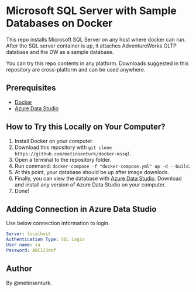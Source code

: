 # Microsoft SQL Server with Sample Databases on Docker

This repo installs Microsoft SQL Server on any host where docker can run. After the SQL server container is up, it attaches AdventureWorks OLTP database and the DW as a sample database.

You can try this repo contents in any platform. Downloads suggested in this repository are cross-platform and can be used anywhere.

## Prerequisites

- [Docker](https://www.docker.com/)
- [Azure Data Studio](https://docs.microsoft.com/en-us/sql/azure-data-studio)

## How to Try this Locally on Your Computer?

1. Install Docker on your computer.
2. Download this repository with `git clone https://github.com/metinsenturk/docker-mssql`.
3. Open a terminal to the repository folder.
4. Run command: `docker-compose -f "docker-compose.yml" up -d --build`.
5. At this point, your database should be up after image downlods.
6. Finally, you can view the database with [Azure Data Studio](https://docs.microsoft.com/en-us/sql/azure-data-studio/download-azure-data-studio?view=sql-server-ver15#download-azure-data-studio). Download and install any version of Azure Data Studio on your computer.
7. Done!

## Adding Connection in Azure Data Studio

Use below connection information to login.

``` yml
Server: localhost
Authentication Type: SQL Login
User name: sa
Password: ABC123def
```

## Author

By @metinsenturk.